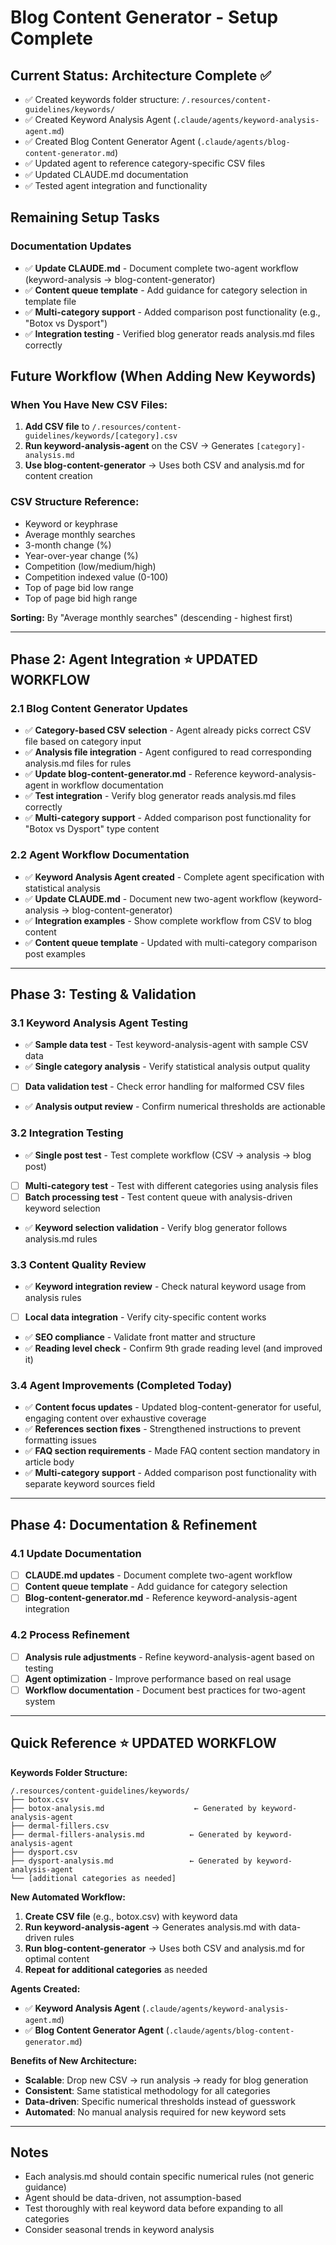 # Blog Content Generator - Setup Complete

## Current Status: Architecture Complete ✅
- ✅ Created keywords folder structure: `/.resources/content-guidelines/keywords/`
- ✅ Created Keyword Analysis Agent (`.claude/agents/keyword-analysis-agent.md`)
- ✅ Created Blog Content Generator Agent (`.claude/agents/blog-content-generator.md`)
- ✅ Updated agent to reference category-specific CSV files
- ✅ Updated CLAUDE.md documentation
- ✅ Tested agent integration and functionality

## Remaining Setup Tasks

### Documentation Updates
- ✅ **Update CLAUDE.md** - Document complete two-agent workflow (keyword-analysis → blog-content-generator)
- ✅ **Content queue template** - Add guidance for category selection in template file
- ✅ **Multi-category support** - Added comparison post functionality (e.g., "Botox vs Dysport")
- ✅ **Integration testing** - Verified blog generator reads analysis.md files correctly

## Future Workflow (When Adding New Keywords)

### When You Have New CSV Files:
1. **Add CSV file** to `/.resources/content-guidelines/keywords/[category].csv`
2. **Run keyword-analysis-agent** on the CSV → Generates `[category]-analysis.md`  
3. **Use blog-content-generator** → Uses both CSV and analysis.md for content creation

### CSV Structure Reference:
- Keyword or keyphrase
- Average monthly searches  
- 3-month change (%)
- Year-over-year change (%)
- Competition (low/medium/high)
- Competition indexed value (0-100)
- Top of page bid low range
- Top of page bid high range

**Sorting:** By "Average monthly searches" (descending - highest first)


---

## Phase 2: Agent Integration ⭐ UPDATED WORKFLOW

### 2.1 Blog Content Generator Updates
- ✅ **Category-based CSV selection** - Agent already picks correct CSV file based on category input
- ✅ **Analysis file integration** - Agent configured to read corresponding analysis.md files for rules
- ✅ **Update blog-content-generator.md** - Reference keyword-analysis-agent in workflow documentation
- ✅ **Test integration** - Verify blog generator reads analysis.md files correctly
- ✅ **Multi-category support** - Added comparison post functionality for "Botox vs Dysport" type content

### 2.2 Agent Workflow Documentation
- ✅ **Keyword Analysis Agent created** - Complete agent specification with statistical analysis
- ✅ **Update CLAUDE.md** - Document new two-agent workflow (keyword-analysis → blog-content-generator)
- ✅ **Integration examples** - Show complete workflow from CSV to blog content
- ✅ **Content queue template** - Updated with multi-category comparison post examples

---

## Phase 3: Testing & Validation

### 3.1 Keyword Analysis Agent Testing
- ✅ **Sample data test** - Test keyword-analysis-agent with sample CSV data
- ✅ **Single category analysis** - Verify statistical analysis output quality  
- [ ] **Data validation test** - Check error handling for malformed CSV files
- ✅ **Analysis output review** - Confirm numerical thresholds are actionable

### 3.2 Integration Testing
- ✅ **Single post test** - Test complete workflow (CSV → analysis → blog post)
- [ ] **Multi-category test** - Test with different categories using analysis files
- [ ] **Batch processing test** - Test content queue with analysis-driven keyword selection
- ✅ **Keyword selection validation** - Verify blog generator follows analysis.md rules

### 3.3 Content Quality Review  
- ✅ **Keyword integration review** - Check natural keyword usage from analysis rules
- [ ] **Local data integration** - Verify city-specific content works
- ✅ **SEO compliance** - Validate front matter and structure
- ✅ **Reading level check** - Confirm 9th grade reading level (and improved it)

### 3.4 Agent Improvements (Completed Today)
- ✅ **Content focus updates** - Updated blog-content-generator for useful, engaging content over exhaustive coverage
- ✅ **References section fixes** - Strengthened instructions to prevent formatting issues
- ✅ **FAQ section requirements** - Made FAQ content section mandatory in article body
- ✅ **Multi-category support** - Added comparison post functionality with separate keyword sources field

---

## Phase 4: Documentation & Refinement

### 4.1 Update Documentation
- [ ] **CLAUDE.md updates** - Document complete two-agent workflow
- [ ] **Content queue template** - Add guidance for category selection
- [ ] **Blog-content-generator.md** - Reference keyword-analysis-agent integration

### 4.2 Process Refinement
- [ ] **Analysis rule adjustments** - Refine keyword-analysis-agent based on testing
- [ ] **Agent optimization** - Improve performance based on real usage
- [ ] **Workflow documentation** - Document best practices for two-agent system

---

## Quick Reference ⭐ UPDATED WORKFLOW

**Keywords Folder Structure:**
```
/.resources/content-guidelines/keywords/
├── botox.csv
├── botox-analysis.md                    ← Generated by keyword-analysis-agent
├── dermal-fillers.csv  
├── dermal-fillers-analysis.md          ← Generated by keyword-analysis-agent
├── dysport.csv
├── dysport-analysis.md                 ← Generated by keyword-analysis-agent
└── [additional categories as needed]
```

**New Automated Workflow:**
1. **Create CSV file** (e.g., botox.csv) with keyword data
2. **Run keyword-analysis-agent** → Generates analysis.md with data-driven rules
3. **Run blog-content-generator** → Uses both CSV and analysis.md for optimal content
4. **Repeat for additional categories** as needed

**Agents Created:**
- ✅ **Keyword Analysis Agent** (`.claude/agents/keyword-analysis-agent.md`)
- ✅ **Blog Content Generator Agent** (`.claude/agents/blog-content-generator.md`)

**Benefits of New Architecture:**
- **Scalable**: Drop new CSV → run analysis → ready for blog generation
- **Consistent**: Same statistical methodology for all categories
- **Data-driven**: Specific numerical thresholds instead of guesswork
- **Automated**: No manual analysis required for new keyword sets

---

## Notes
- Each analysis.md should contain specific numerical rules (not generic guidance)
- Agent should be data-driven, not assumption-based
- Test thoroughly with real keyword data before expanding to all categories
- Consider seasonal trends in keyword analysis